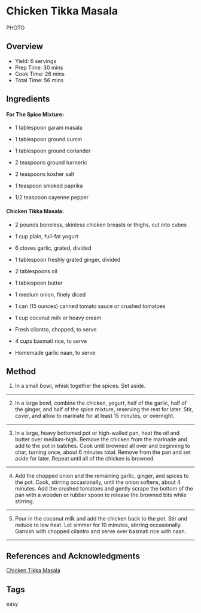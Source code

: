 # Chicken Tikka Masala

PHOTO

## Overview

- Yield: 6 servings
- Prep Time: 30 mins
- Cook Time: 26 mins
- Total Time: 56 mins

## Ingredients

#### For The Spice Mixture:

- 1 tablespoon garam masala

- 1 tablespoon ground cumin

- 1 tablespoon ground coriander

- 2 teaspoons ground turmeric

- 2 teaspoons kosher salt

- 1 teaspoon smoked paprika

- 1/2 teaspoon cayenne pepper

#### Chicken Tikka Masala:

- 2 pounds boneless, skinless chicken breasts or thighs, cut into cubes

- 1 cup plain, full-fat yogurt

- 6 cloves garlic, grated, divided

- 1 tablespoon freshly grated ginger, divided

- 2 tablespoons oil

- 1 tablespoon butter

- 1 medium onion, finely diced

- 1 can (15 ounces) canned tomato sauce or crushed tomatoes

- 1 cup coconut milk or heavy cream

- Fresh cilantro, chopped, to serve

- 4 cups basmati rice, to serve

- Homemade garlic naan, to serve

## Method

1. In a small bowl, whisk together the spices. Set aside.
---
2. In a large bowl, combine the chicken, yogurt, half of the garlic, half of the ginger, and half of the spice mixture, reserving the rest for later. Stir, cover, and allow to marinate for at least 15 minutes, or overnight.
---
3. In a large, heavy bottomed pot or high-walled pan, heat the oil and butter over medium-high. Remove the chicken from the marinade and add to the pot in batches. Cook until browned all over and beginning to char, turning once, about 6 minutes total. Remove from the pan and set aside for later. Repeat until all of the chicken is browned.
---
4. Add the chopped onion and the remaining garlic, ginger, and spices to the pot. Cook, stirring occasionally, until the onion softens, about 4 minutes. Add the crushed tomatoes and gently scrape the bottom of the pan with a wooden or rubber spoon to release the browned bits while stirring.
---
5. Pour in the coconut milk and add the chicken back to the pot. Stir and reduce to low heat. Let simmer for 10 minutes, stirring occasionally. Garnish with chopped cilantro and serve over basmati rice with naan.
---

## References and Acknowledgments

[Chicken Tikka Masala](https://hostthetoast.com/easy-chicken-tikka-masala/)

## Tags
easy
